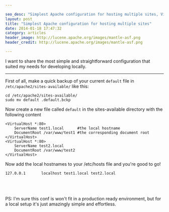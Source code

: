 ```yaml
---

seo_desc: "Simplest Apache configuration for hosting multiple sites, Virtual hosts, Document root, /var/www/"
layout: post
title: "Simplest Apache configuration for hosting multiple sites"
date: 2014-01-18 17:47:32
category: articles
header_image: http://lucene.apache.org/images/mantle-asf.png
header_credit: http://lucene.apache.org/images/mantle-asf.png

---
```


I want to share the most simple and straightforward configuration that suited my needs for developing locally.

__________________

First of all, make a quick backup of your current `default` file in `/etc/apache2/sites-available/` like this:

```
cd /etc/apache2/sites-available/
sudo mv default .default.bckp
```

Now create a new file called `default` in the sites-available directory with the following content

```
<VirtualHost *:80>
	ServerName test1.local 		#the local hostname
	DocumentRoot /var/www/test1 #the corresponding document root
</VirtualHost>
<VirtualHost *:80>
	ServerName test2.local
	DocumentRoot /var/www/test2
</VirtualHost>
```

Now add the local hostnames to your /etc/hosts file and you're good to go!

```
127.0.0.1       localhost test1.local test2.local
```

<br>
<br>
<br>
PS: I'm sure this conf is won't fit in a production ready environment, but for a local setup it's just amazingly simple and effortless.
